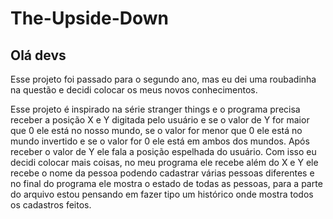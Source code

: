 # The-Upside-Down
## Olá devs
Esse projeto foi passado para o segundo ano, mas eu dei uma roubadinha na questão e decidi colocar os meus novos conhecimentos.

Esse projeto é inspirado na série stranger things e o programa precisa receber a posição X e Y digitada pelo usuário e se o valor de Y for maior que 0 ele está no nosso mundo, se o valor for menor que 0 ele está no mundo invertido e se o valor for 0 ele está em ambos dos mundos. Após receber o valor de Y ele fala a posição espelhada do usuário. Com isso eu decidi colocar mais coisas, no meu programa ele recebe além do X e Y ele recebe o nome da pessoa podendo cadastrar várias pessoas diferentes e no final do programa ele mostra o estado de todas as pessoas, para a parte do arquivo estou pensando em fazer tipo um histórico onde mostra todos os cadastros feitos.
